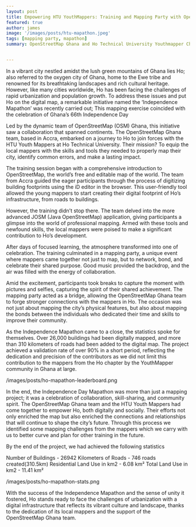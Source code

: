 ```yaml
---
layout: post
title: Empowering HTU YouthMappers: Training and Mapping Party with OpenStreetMap Ghana
featured: true
author: james
image: '/images/posts/htu-mapathon.jpeg'
tags: [mapping party, mapathon]
summary: OpenStreetMap Ghana and Ho Technical University Youthmapper Chapter and all chapters in Ghana held a mapping event to commemorate the 66th Independence Day celebration and create an up-to-date base map of buildings and missing roads in Ho on OpenStreetMap. 


---
```


In a vibrant city nestled amidst the lush green mountains of Ghana lies Ho; also referred to the oxygen city of Ghana, home to the Ewe tribe and renowned for its breathtaking landscapes and rich cultural heritage. However, like many cities worldwide, Ho has been facing the challenges of rapid urbanization and population growth. To address these issues and put Ho on the digital map, a remarkable initiative named the ‘Independence Mapathon’ was recently carried out; This mapping exercise coincided with the celebration of Ghana’s 66th Independence Day 

Led by the dynamic team of OpenStreetMap (OSM) Ghana, this initiative saw a collaboration that spanned continents. The OpenStreetMap Ghana team, based in Accra, embarked on a journey to Ho to join forces with the HTU Youth Mappers at Ho Technical University. Their mission? To equip the local mappers with the skills and tools they needed to properly map their city, identify common errors, and make a lasting impact.

The training session began with a comprehensive introduction to OpenStreetMap, the world’s free and editable map of the world. The team from Accra guided the eager participants through the process of digitizing building footprints using the iD editor in the browser. This user-friendly tool allowed the young mappers to start creating their digital footprint of Ho’s infrastructure, from roads to buildings.

However, the training didn’t stop there. The team delved into the more advanced JOSM (Java OpenStreetMap) application, giving participants a glimpse into the world of professional mapping. Armed with these tools and newfound skills, the local mappers were poised to make a significant contribution to Ho’s development.

After days of focused learning, the atmosphere transformed into one of celebration. The training culminated in a mapping party, a unique event where mappers came together not just to map, but to network, bond, and celebrate their shared purpose. Good music provided the backdrop, and the air was filled with the energy of collaboration.

Amid the excitement, participants took breaks to capture the moment with pictures and selfies, capturing the spirit of their shared achievement. The mapping party acted as a bridge, allowing the OpenStreetMap Ghana team to forge stronger connections with the mappers in Ho. The occasion was not just about mapping the city’s physical features, but also about mapping the bonds between the individuals who dedicated their time and skills to improve their community.

As the Independence Mapathon came to a close, the statistics spoke for themselves. Over 26,000 buildings had been digitally mapped, and more than 310 kilometers of roads had been added to the digital map. The project achieved a validation rate of over 90% in a short period, reflecting the dedication and precision of the contributors as we did not limit this contribution to the mappers from the Ho chapter by the YouthMapper community in Ghana at large.

/images/posts/ho-mapathon-leaderboard.png

In the end, the Independence Day  Mapathon was more than just a mapping project; it was a celebration of collaboration, skill-sharing, and community spirit. The OpenStreetMap Ghana team and the HTU Youth Mappers had come together to empower Ho, both digitally and socially. Their efforts not only enriched the map but also enriched the connections and relationships that will continue to shape the city’s future.
Through this process we identified some mapping challenges from the mappers which we carry with us to better curve and plan for other training in the future.



By the end of the project, we had achieved the following statistics

Number of Buildings - 26942
Kilometers of Roads - 746 roads created(310.5km)
Residential Land Use in km2 -  6.08 km²
Total Land Use in km2 -  11.41 km²

/images/posts/ho-mapathon-stats.png


With the success of the Independence Mapathon and the sense of unity it fostered, Ho stands ready to face the challenges of urbanization with a digital infrastructure that reflects its vibrant culture and landscape, thanks to the dedication of its local mappers and the support of the OpenStreetMap Ghana team.
